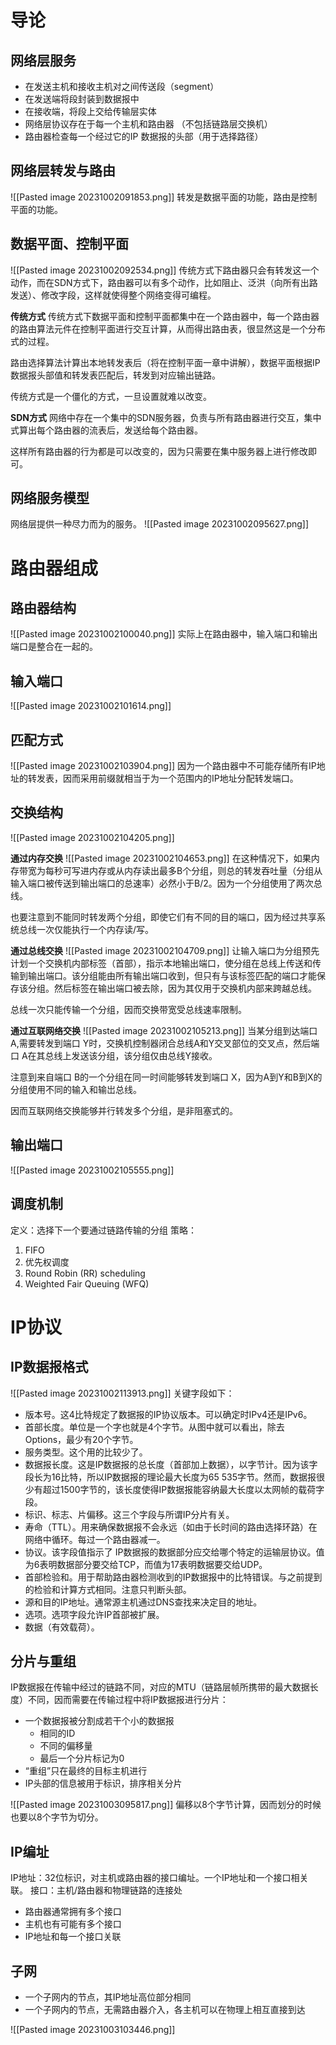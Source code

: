 # 导论
## 网络层服务
- 在发送主机和接收主机对之间传送段（segment）
- 在发送端将段封装到数据报中 
- 在接收端，将段上交给传输层实体 
- 网络层协议存在于每一个主机和路由器 （不包括链路层交换机）
- 路由器检查每一个经过它的IP 数据报的头部（用于选择路径）

## 网络层转发与路由
![[Pasted image 20231002091853.png]]
转发是数据平面的功能，路由是控制平面的功能。

## 数据平面、控制平面
![[Pasted image 20231002092534.png]]
传统方式下路由器只会有转发这一个动作，而在SDN方式下，路由器可以有多个动作，比如阻止、泛洪（向所有出路发送）、修改字段，这样就使得整个网络变得可编程。

**传统方式**
传统方式下数据平面和控制平面都集中在一个路由器中，每一个路由器的路由算法元件在控制平面进行交互计算，从而得出路由表，很显然这是一个分布式的过程。

路由选择算法计算出本地转发表后（将在控制平面一章中讲解），数据平面根据IP数据报头部值和转发表匹配后，转发到对应输出链路。

传统方式是一个僵化的方式，一旦设置就难以改变。

**SDN方式**
网络中存在一个集中的SDN服务器，负责与所有路由器进行交互，集中式算出每个路由器的流表后，发送给每个路由器。

这样所有路由器的行为都是可以改变的，因为只需要在集中服务器上进行修改即可。

## 网络服务模型
网络层提供一种尽力而为的服务。
![[Pasted image 20231002095627.png]]

# 路由器组成
## 路由器结构
![[Pasted image 20231002100040.png]]
实际上在路由器中，输入端口和输出端口是整合在一起的。

## 输入端口
![[Pasted image 20231002101614.png]]

## 匹配方式
![[Pasted image 20231002103904.png]]
因为一个路由器中不可能存储所有IP地址的转发表，因而采用前缀就相当于为一个范围内的IP地址分配转发端口。


## 交换结构
![[Pasted image 20231002104205.png]]

**通过内存交换**
![[Pasted image 20231002104653.png]]
在这种情况下，如果内存带宽为每秒可写进内存或从内存读出最多B个分组，则总的转发吞吐量（分组从输入端口被传送到输出端口的总速率）必然小于B/2。因为一个分组使用了两次总线。

也要注意到不能同时转发两个分组，即使它们有不同的目的端口，因为经过共享系统总线一次仅能执行一个内存读/写。

**通过总线交换**
![[Pasted image 20231002104709.png]]
让输入端口为分组预先计划一个交换机内部标签（首部），指示本地输出端口，使分组在总线上传送和传输到输出端口。该分组能由所有输出端口收到，但只有与该标签匹配的端口才能保存该分组。然后标签在输出端口被去除，因为其仅用于交换机内部来跨越总线。

总线一次只能传输一个分组，因而交换带宽受总线速率限制。

**通过互联网络交换**
![[Pasted image 20231002105213.png]]
当某分组到达端口 A,需要转发到端口 Y时，交换机控制器闭合总线A和Y交叉部位的交叉点，然后端口 A在其总线上发送该分组，该分组仅由总线Y接收。

注意到来自端口 B的一个分组在同一时间能够转发到端口 X，因为A到Y和B到X的分组使用不同的输入和输岀总线。

因而互联网络交换能够并行转发多个分组，是非阻塞式的。

## 输出端口
![[Pasted image 20231002105555.png]]

## 调度机制
定义：选择下一个要通过链路传输的分组
策略：
1. FIFO
2. 优先权调度
3. Round Robin (RR) scheduling
4. Weighted Fair Queuing (WFQ)

# IP协议
## IP数据报格式
![[Pasted image 20231002113913.png]]
关键字段如下：
- 版本号。这4比特规定了数据报的IP协议版本。可以确定时IPv4还是IPv6。
- 首部长度。单位是一个字也就是4个字节。从图中就可以看出，除去Options，最少有20个字节。
- 服务类型。这个用的比较少了。
- 数据报长度。这是IP数据报的总长度（首部加上数据），以字节计。因为该字段长为16比特，所以IP数据报的理论最大长度为65 535字节。然而，数据报很少有超过1500字节的，该长度使得IP数据报能容纳最大长度以太网帧的载荷字段。
- 标识、标志、片偏移。这三个字段与所谓IP分片有关。
- 寿命（TTL）。用来确保数据报不会永远（如由于长时间的路由选择环路）在网络中循环。每过一个路由器减一。
- 协议。该字段值指示了 IP数据报的数据部分应交给哪个特定的运输层协议。值为6表明数据部分要交给TCP，而值为17表明数据要交给UDP。
- 首部检验和。用于帮助路由器检测收到的IP数据报中的比特错误。与之前提到的检验和计算方式相同。注意只判断头部。
- 源和目的IP地址。通常源主机通过DNS查找来决定目的地址。
- 选项。选项字段允许IP首部被扩展。
- 数据（有效载荷）。

## 分片与重组
IP数据报在传输中经过的链路不同，对应的MTU（链路层帧所携带的最大数据长度）不同，因而需要在传输过程中将IP数据报进行分片：
- 一个数据报被分割成若干个小的数据报
	- 相同的ID
	- 不同的偏移量
	- 最后一个分片标记为0
- “重组”只在最终的目标主机进行
- IP头部的信息被用于标识，排序相关分片

![[Pasted image 20231003095817.png]]
偏移以8个字节计算，因而划分的时候也要以8个字节为切分。 

## IP编址
IP地址：32位标识，对主机或路由器的接口编址。一个IP地址和一个接口相关联。
接口：主机/路由器和物理链路的连接处
- 路由器通常拥有多个接口 
- 主机也有可能有多个接口 
- IP地址和每一个接口关联

## 子网
- 一个子网内的节点，其IP地址高位部分相同
- 一个子网内的节点，无需路由器介入，各主机可以在物理上相互直接到达

![[Pasted image 20231003103446.png]]




